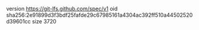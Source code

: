 version https://git-lfs.github.com/spec/v1
oid sha256:2e91899d3f3bdf25fafde29c67985161a4304ac392ff510a44502520d39601cc
size 3720
